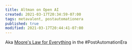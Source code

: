 ```yaml
---
title: Altman on Open AI
created: 2021-03-17T20:34:59-07:00
tags: metavalent, postautomationera
published: true
modified: 2021-03-17T20:44:41-07:00
---
```


Aka [Moore's Law for Everything](https://moores.samaltman.com/) in the #PostAutomationEra
